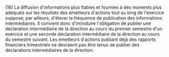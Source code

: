 (16) La diffusion d'informations plus fiables et fournies à des moments plus adéquats sur les résultats des émetteurs d'actions tout au long de l'exercice suppose, par ailleurs, d'élever la fréquence de publication des informations intermédiaires. Il convient donc d'introduire l'obligation de publier une déclaration intermédiaire de la direction au cours du premier semestre d'un exercice et une seconde déclaration intermédiaire de la direction au cours du semestre suivant. Les émetteurs d'actions publiant déjà des rapports financiers trimestriels ne devraient pas être tenus de publier des déclarations intermédiaires de la direction.